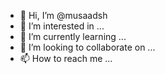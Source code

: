- 👋 Hi, I’m @musaadsh
- 👀 I’m interested in ...
- 🌱 I’m currently learning ...
- 💞️ I’m looking to collaborate on ...
- 📫 How to reach me ...

<!---
musaadsh/musaadsh is a ✨ special ✨ repository because its `README.md` (this file) appears on your GitHub profile.
You can click the Preview link to take a look at your changes.
--->
